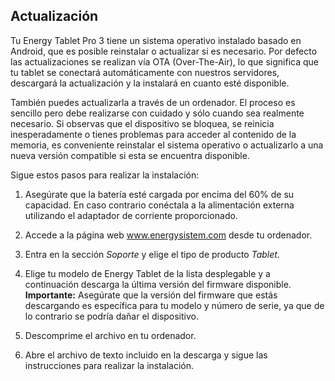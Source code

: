 ## Actualización

Tu Energy Tablet Pro 3 tiene un sistema operativo instalado basado en Android, que es posible reinstalar o actualizar si es necesario. Por defecto las actualizaciones se realizan vía OTA (Over-The-Air), lo que significa que tu tablet se conectará automáticamente con nuestros servidores, descargará la actualización y la instalará en cuanto esté disponible.

También puedes actualizarla a través de un ordenador. El proceso es sencillo pero debe realizarse con cuidado y sólo cuando sea realmente necesario. Si observas que el dispositivo se bloquea, se reinicia inesperadamente o tienes problemas para acceder al contenido de la memoria, es conveniente reinstalar el sistema operativo o actualizarlo a una nueva versión compatible si esta se encuentra disponible.

Sigue estos pasos para realizar la instalación:

1. Asegúrate que la batería esté cargada por encima del 60% de su capacidad. En caso contrario conéctala a la alimentación externa utilizando el adaptador de corriente proporcionado.

2. Accede a la página web www.energysistem.com desde tu ordenador.

3. Entra en la sección *Soporte* y elige el tipo de producto *Tablet*.

4. Elige tu modelo de Energy Tablet de la lista desplegable y a continuación descarga la última versión del firmware disponible.
**Importante:**
Asegúrate que la versión del firmware que estás descargando es específica para tu modelo y número de serie, ya que de lo contrario se podría dañar el dispositivo.

5. Descomprime el archivo en tu ordenador.

6. Abre el archivo de texto incluido en la descarga y sigue las instrucciones para realizar la instalación.
